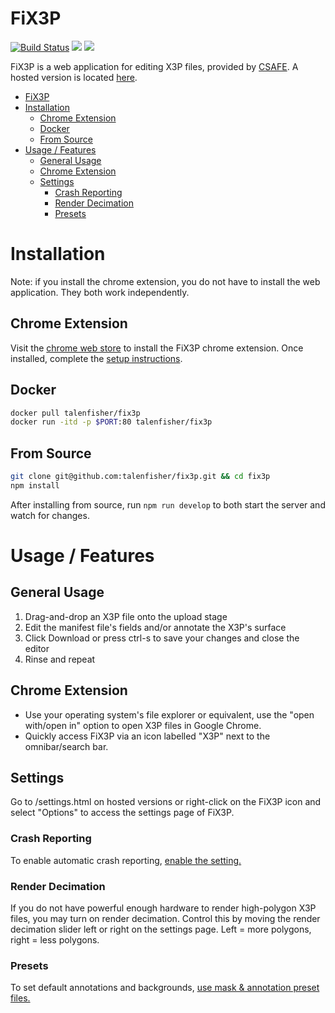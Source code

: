 # FiX3P 
[![Build Status](https://travis-ci.org/talenfisher/fix3p.svg?branch=master)](https://travis-ci.org/talenfisher/fix3p) ![](https://img.shields.io/github/release-pre/talenfisher/fix3p.svg) ![](https://img.shields.io/david/talenfisher/fix3p.svg)


FiX3P is a web application for editing X3P files, provided by [CSAFE](https://forensicstats.org). A hosted version is located [here](https://talenfisher.github.io/fix3p).  

- [FiX3P](#fix3p)
- [Installation](#installation)
  - [Chrome Extension](#chrome-extension)
  - [Docker](#docker)
  - [From Source](#from-source)
- [Usage / Features](#usage--features)
  - [General Usage](#general-usage)
  - [Chrome Extension](#chrome-extension-1)
  - [Settings](#settings)
    - [Crash Reporting](#crash-reporting)
    - [Render Decimation](#render-decimation)
    - [Presets](#presets)

# Installation
Note: if you install the chrome extension, you do not have to install the web application.  They both work independently.  

## Chrome Extension
Visit the [chrome web store](https://chrome.google.com/webstore/detail/fix3p/ffochpnkiambfombejldglggmpebjpjj?utm_source=chrome-ntp-icon) to install the FiX3P chrome extension.  Once installed, complete the [setup instructions](https://talenfisher.github.io/fix3p/setup.html). 

## Docker
```bash
docker pull talenfisher/fix3p
docker run -itd -p $PORT:80 talenfisher/fix3p
```

## From Source
```bash
git clone git@github.com:talenfisher/fix3p.git && cd fix3p
npm install
```

After installing from source, run `npm run develop` to both start the server and watch for changes. 

# Usage / Features

## General Usage
1. Drag-and-drop an X3P file onto the upload stage
2. Edit the manifest file's fields and/or annotate the X3P's surface
3. Click Download or press ctrl-s to save your changes and close the editor
4. Rinse and repeat

## Chrome Extension
- Use your operating system's file explorer or equivalent, use the "open with/open in" option to open X3P files in Google Chrome.
- Quickly access FiX3P via an icon labelled "X3P" next to the omnibar/search bar.  

## Settings
Go to /settings.html on hosted versions or right-click on the FiX3P icon and select "Options" to access the settings page of FiX3P.

### Crash Reporting
To enable automatic crash reporting, [enable the setting.](https://github.com/talenfisher/fix3p/wiki/Crash-Reporting)

### Render Decimation
If you do not have powerful enough hardware to render high-polygon X3P files, you may turn on render decimation.  Control this by moving the render decimation slider left or right on the settings page.  Left = more polygons, right = less polygons.

### Presets
To set default annotations and backgrounds, [use mask & annotation preset files.](https://github.com/talenfisher/fix3p/wiki/Mask-&-Annotation-Presets)